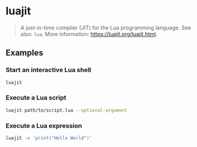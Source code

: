 # luajit

> A just-in-time compiler (JIT) for the Lua programming language. See also: `lua`. More information: <https://luajit.org/luajit.html>.

## Examples

### Start an interactive Lua shell

```bash
luajit
```

### Execute a Lua script

```bash
luajit path/to/script.lua --optional-argument
```

### Execute a Lua expression

```bash
luajit -e 'print("Hello World")'
```

